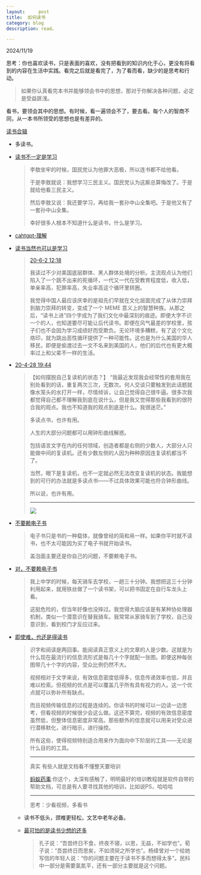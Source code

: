 ```yaml
---
layout:     post
title:  如何读书     
category: blog
description: read。

---
```


2024/11/19

思考：你也喜欢读书，只是表面的喜欢，没有把看到的知识内化于心，更没有将看到的内容在生活中实践。看完之后就是看完了，为了看而看，缺少的是思考和行动。

> 如果你认真看完本书并能够领会书中的思想，那对于你解决各种问题，必定是受益匪浅。

看书，要领会其中的思想。有时候，看一遍领会不了，要去看。每个人的智商不同，从一本书所领受的思想也是有差异的。

[读书合辑](https://www.tombkeeper.io/weibo/4893684037062666)

- 多读书。

- [读书不一定是学习](https://weibo.com/1401527553/Lt125boJr)

  > 李敖坐牢的时候，国民党认为他罪大恶极，所以连书都不给他看。
  >
  > 于是李敖就说：我想学习三民主义。国民党认为这厮总算悔改了。于是就给他看三民主义。
  >
  > 然后李敖又说：我还要学习，再给我一套孙中山全集吧。于是他又有了一套孙中山全集。
  >
  > 幸好很多人根本不知道什么是读书，什么是学习。

- [cahtgpt-理解](https://chatgpt.com/share/673d60a6-2b20-800d-b0a9-1aad60c1f93b)

- [读书当然也可以是学习](https://weibo.com/1401527553/J4L5G5Idx)

  > [20-6-2 12:18](https://weibo.com/1401527553/J4L5G5Idx)
  >
  > 我读过不少对美国底层群体、黑人群体处境的分析。主流观点认为他们陷入了一个跳不出来的死循环，一代又一代在受教育程度低，收入低，单亲率高，犯罪率高，失业率高这个循环里转圈。
  >
  > 我觉得中国人最应该庆幸的是祖先们早就在文化层面完成了从体力崇拜到脑力崇拜的转变，变成了一个 MEME 意义上的智慧种族。从那之后，“读书上进”四个字成为了我们文化中最深刻的痕迹。即便大字不识一个的人，也知道要尽可能让后代读书。即便在风气最差的学校里，孩子们也不会因为学习成绩好而受欺负。无论环境多糟糕，有了这个文化烙印，就为跳出恶性循环提供了一种可能性。这也是为什么美国的华人移民，即便是偷渡过去一文不名来到美国的人，他们的后代也有更大概率过上和父辈不一样的生活。

- [20-4-28 19:44](https://weibo.com/1401527553/IFrvm5gen)

  > 【如何摆脱自己复读机的状态？】
  > “我最近发现我会经常性的套用我在别处看到的话，重复两次三次，无数次。何人交谈只要触发到此话题就像水笼头的水打开一样，尽情倾诉，让自己觉得自己很牛逼。很多次我都觉得自己都不理解我到底在说什么，但是我又觉得那些我看到的很符合我的观点。我也不知道我的观点到底是什么。我很迷茫。”
  >
  > 多读点书，也许有用。
  >
  > 人生的大部分问题都可以用钟形曲线解惑。
  >
  > 包括语言文字在内的任何领域，创造者都是右侧的少数人，大部分人只能做中间的复读机。还有少数左侧的人因为种种原因连复读机都当不了。
  >
  > 当然，眼下是复读机，也不一定就必然无法改变复读机的状态。我能想到的可行的办法就是多读点书——不过具体效果可能也符合钟形曲线。
  >
  > 所以说，也许有用。
  >
  > ---
  >
  > ![](https://pic1.zhimg.com/80/v2-c1e94549101ce508587daaf47674fb70_1440w.webp?source=2c26e567)

- [不要赖电子书](https://www.tombkeeper.io/weibo/L7miOl2wr)

  > 电子书只是书的一种载体，就像曾经的简和帛一样。如果你平时就不读书，也不太可能因为买了电子书就开始读书。
  >
  > 盖泡面主要还是你自己的问题，不要赖电子书。

- [对，不要赖电子书](https://weibo.com/1401527553/Jn35td7mK)

  > 我上中学的时候，每天骑车去学校，一趟三十分钟。我想把这三十分钟利用起来，就用铁丝做了一个读书架，可以把书固定在自行车龙头上看。
  >
  > 这挺危险的，但当年好像也没摔过。我觉得大脑应该是有某种协处理器机制，类似一个潜意识在替我骑车。我常常从家骑车到了学校，自己没意识到，看到校门才反应过来。

- [即使难，也还是得读书](https://weibo.com/1401527553/IEu5p3k7H)

  > 识字和阅读是两回事。能阅读真正意义上的文章的人是少数。这就是为什么现在最流行的信息流形式是每几十个字就配一张图。即便这种每张图带几十个字的内容，受众比例仍然不大。
  >
  > 视频相对于文字来说，有效信息密度低得多，信息传递效率也低，并且难以检索。但视频的优点是可以覆盖几乎所有具有视力的人。这一个优点就可以弥补所有缺点。
  >
  > 而且视频传输信息的过程是连续的。你读书的时候可以一边读一边思考，但看视频的时候很少会这么做。这还不算完，视频的有效信息密度虽然低，但整体信息密度非常高。那些额外的信息就可以用来对受众进行潜移默化，进行暗示，进行操控。
  >
  > 所有这些，使得视频特别适合用来作为面向中下阶层的工具——无论是什么目的的工具。
  >
  > ---
  >
  > 真实 有些人就是文档看不懂整天要培训
  >
  > 
  >
  > [蚂蚁药事](https://weibo.com/u/1259952773):你这个，太深有感触了，明明最好的培训教程就是软件自带的帮助文档，可总是有人要寻找其他的培训，比如说PS，哈哈哈
  >
  > ---
  >
  > 思考：少看视频，多看书

  - 读书不低头，颈椎更轻松，文艺中老年必备。

  - [最可怕的是读书少想的还多]()

    > 孔子说：“吾尝终日不食，终夜不寝，以思，无益，不如学也”。荀子说：“吾尝终日而思矣，不如须臾之所学也”。杨绛曾对一个给她写信的年轻人说：“你的问题主要在于读书不多而想得太多”。民科中一部分是需要氯氮平，还有一部分主要就是这个问题。

    
